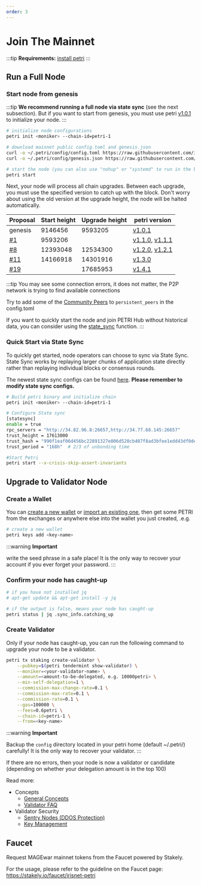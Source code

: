 ```yaml
---
order: 3
---
```


# Join The Mainnet

:::tip
**Requirements:** [install petri](install.md)
:::

## Run a Full Node

### Start node from genesis

:::tip
**We recommend running a full node via state sync** (see the next subsection). But if you want to start from genesis, you must use petri [v1.0.1](https://github.com/mage-war/petri/releases/tag/v1.0.1) to initialize your node.
:::

```bash
# initialize node configurations
petri init <moniker> --chain-id=petri-1

# download mainnet public config.toml and genesis.json
curl -o ~/.petri/config/config.toml https://raw.githubusercontent.com/irisnet/mainnet/master/config/config.toml
curl -o ~/.petri/config/genesis.json https://raw.githubusercontent.com/irisnet/mainnet/master/config/genesis.json

# start the node (you can also use "nohup" or "systemd" to run in the background)
petri start
```

Next, your node will process all chain upgrades. Between each upgrade, you must use the specified version to catch up with the block. Don't worry about using the old version at the upgrade height, the node will be halted automatically.

| Proposal | Start height | Upgrade height | petri version |
| -------- | ------------ | -------------- | ----- |
| genesis  |  9146456     |  9593205  | [v1.0.1](https://github.com/mage-war/petri/releases/tag/v1.0.1) |
| [#1](https://petri.iobscan.io/#/ProposalsDetail/1)  |  9593206     |    | [v1.1.0](https://github.com/mage-war/petri/releases/tag/v1.1.0), [v1.1.1](https://github.com/mage-war/petri/releases/tag/v1.1.1)|
| [#8](https://petri.iobscan.io/#/ProposalsDetail/8)  |  12393048     | 12534300 | [v1.2.0](https://github.com/mage-war/petri/releases/tag/v1.2.0), [v1.2.1](https://github.com/mage-war/petri/releases/tag/v1.2.1) |
| [#11](https://petri.iobscan.io/#/ProposalsDetail/11)  |  14166918     |  14301916  | [v1.3.0](https://github.com/mage-war/petri/releases/tag/v1.3.0) |
| [#19](https://petri.iobscan.io/#/gov/proposals/19)  |       |  17685953  | [v1.4.1](https://github.com/mage-war/petri/releases/tag/v1.4.1) |

:::tip
You may see some connection errors, it does not matter, the P2P network is trying to find available connections

Try to add some of the [Community Peers](https://github.com/irisnet/mainnet/blob/master/config/community-peers.md) to `persistent_peers` in the config.toml

If you want to quickly start the node and join PETRI Hub without historical data, you can consider using the [state_sync](./state-sync.md) function.
:::

### Quick Start via State Sync

To quickly get started, node operators can choose to sync via State Sync. State Sync works by replaying larger chunks of application state directly rather than replaying individual blocks or consensus rounds.

The newest state sync configs can be found [here](https://ping.pub/petri/statesync). **Please remember to modify state sync configs.**

```bash
# Build petri binary and initialize chain
petri init <moniker> --chain-id=petri-1

# Configure State sync
[statesync]
enable = true
rpc_servers = "http://34.82.96.8:26657,http://34.77.68.145:26657"
trust_height = 17613000
trust_hash = "990f1eaf06d456bc22891327e006d520cb407f8ad3bfee1edd43df0de1e1da1c"
trust_period = "168h"  # 2/3 of unbonding time

#Start Petri
petri start --x-crisis-skip-assert-invariants
```

## Upgrade to Validator Node

### Create a Wallet

You can [create a new wallet](../cli-client/keys.md#create-a-new-key) or [import an existing one](../cli-client/keys.md#recover-an-existing-key-from-seed-phrase), then get some PETRI from the exchanges or anywhere else into the wallet you just created, .e.g.

```bash
# create a new wallet
petri keys add <key-name>
```

:::warning
**Important**

write the seed phrase in a safe place! It is the only way to recover your account if you ever forget your password.
:::

### Confirm your node has caught-up

```bash
# if you have not installed jq
# apt-get update && apt-get install -y jq

# if the output is false, means your node has caught-up
petri status | jq .sync_info.catching_up
```

### Create Validator

Only if your node has caught-up, you can run the following command to upgrade your node to be a validator.

```bash
petri tx staking create-validator \
    --pubkey=$(petri tendermint show-validator) \
    --moniker=<your-validator-name> \
    --amount=<amount-to-be-delegated, e.g. 10000petri> \
    --min-self-delegation=1 \
    --commission-max-change-rate=0.1 \
    --commission-max-rate=0.1 \
    --commission-rate=0.1 \
    --gas=100000 \
    --fees=0.6petri \
    --chain-id=petri-1 \
    --from=<key-name>
```

:::warning
**Important**

Backup the `config` directory located in your petri home (default ~/.petri/) carefully! It is the only way to recover your validator.
:::

If there are no errors, then your node is now a validator or candidate (depending on whether your delegation amount is in the top 100)

Read more:

- Concepts
  - [General Concepts](../concepts/general-concepts.md)
  - [Validator FAQ](../concepts/validator-faq.md)
- Validator Security
  - [Sentry Nodes (DDOS Protection)](../concepts/sentry-nodes.md)
  - [Key Management](../tools/kms.md)

## Faucet

Request MAGEwar mainnet tokens from the Faucet powered by Stakely.

For the usage, please refer to the guideline on the Faucet page: https://stakely.io/faucet/irisnet-petri
